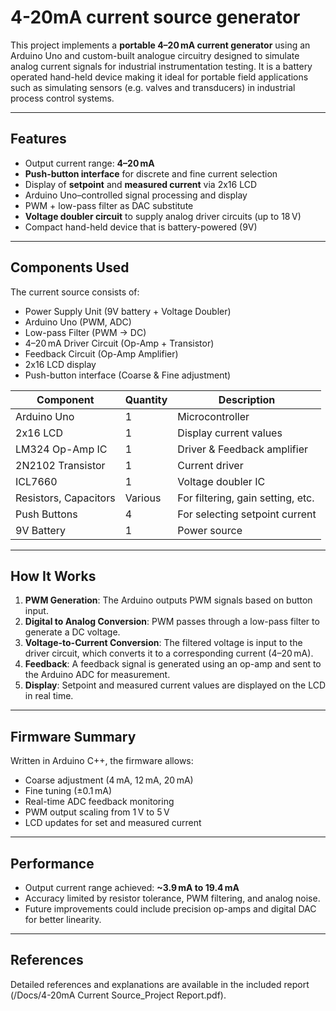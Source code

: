 # 4-20mA current source generator

This project implements a **portable 4–20 mA current generator** using an Arduino Uno and custom-built analogue circuitry designed to simulate analog current signals for industrial instrumentation testing. It is a battery operated hand-held device making it ideal for portable field applications such as simulating sensors (e.g. valves and transducers) in industrial process control systems.

---

## Features

- Output current range: **4–20 mA**
- **Push-button interface** for discrete and fine current selection
- Display of **setpoint** and **measured current** via 2x16 LCD
- Arduino Uno–controlled signal processing and display
- PWM + low-pass filter as DAC substitute
- **Voltage doubler circuit** to supply analog driver circuits (up to 18 V)
- Compact hand-held device that is battery-powered (9V)

---

## Components Used

The current source consists of:

- Power Supply Unit (9V battery + Voltage Doubler)
- Arduino Uno (PWM, ADC)
- Low-pass Filter (PWM → DC)
- 4–20 mA Driver Circuit (Op-Amp + Transistor)
- Feedback Circuit (Op-Amp Amplifier)
- 2x16 LCD display
- Push-button interface (Coarse & Fine adjustment)

| Component            | Quantity | Description                             |
|----------------------|----------|-----------------------------------------|
| Arduino Uno          | 1        | Microcontroller                         |
| 2x16 LCD             | 1        | Display current values                  |
| LM324 Op-Amp IC      | 1        | Driver & Feedback amplifier             |
| 2N2102 Transistor    | 1        | Current driver                          |
| ICL7660              | 1        | Voltage doubler IC                      |
| Resistors, Capacitors| Various  | For filtering, gain setting, etc.       |
| Push Buttons         | 4        | For selecting setpoint current          |
| 9V Battery           | 1        | Power source                            |

---

## How It Works

1. **PWM Generation**: The Arduino outputs PWM signals based on button input.
2. **Digital to Analog Conversion**: PWM passes through a low-pass filter to generate a DC voltage.
3. **Voltage-to-Current Conversion**: The filtered voltage is input to the driver circuit, which converts it to a corresponding current (4–20 mA).
4. **Feedback**: A feedback signal is generated using an op-amp and sent to the Arduino ADC for measurement.
5. **Display**: Setpoint and measured current values are displayed on the LCD in real time.

---

## Firmware Summary

Written in Arduino C++, the firmware allows:

- Coarse adjustment (4 mA, 12 mA, 20 mA)
- Fine tuning (±0.1 mA)
- Real-time ADC feedback monitoring
- PWM output scaling from 1 V to 5 V
- LCD updates for set and measured current

---

## Performance

- Output current range achieved: **~3.9 mA to 19.4 mA**
- Accuracy limited by resistor tolerance, PWM filtering, and analog noise.
- Future improvements could include precision op-amps and digital DAC for better linearity.

---

## References

Detailed references and explanations are available in the included report (/Docs/4-20mA Current Source_Project Report.pdf).
